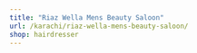 ```yaml
---
title: "Riaz Wella Mens Beauty Saloon"
url: /karachi/riaz-wella-mens-beauty-saloon/
shop: hairdresser
---
```

